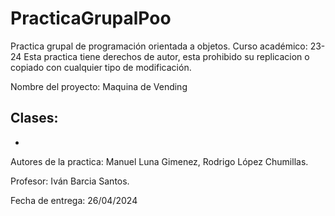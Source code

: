 # PracticaGrupalPoo
Practica grupal de programación orientada a objetos. Curso académico: 23-24
Esta practica tiene derechos de autor, esta prohibido su replicacion o copiado con cualquier tipo de modificación. 


Nombre del proyecto: Maquina de Vending

Clases: 
  -
  -

Autores de la practica: Manuel Luna Gimenez, Rodrigo López Chumillas.

Profesor: Iván Barcia Santos.

Fecha de entrega: 26/04/2024
